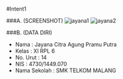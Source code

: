 #Intent1

###A. (SCREENSHOT)
![jayana1](https://cloud.githubusercontent.com/assets/22091034/20038597/15caec24-a469-11e6-878c-5fd3e7f18c56.png)
![jayana2](https://cloud.githubusercontent.com/assets/22091034/20038598/15d9c636-a469-11e6-9397-66c876edceb5.png)

###B. (DATA DIRI)
- Nama          : Jayana Citra Agung Pramu Putra
- Kelas         : XI RPL 6
- No. Urut      : 14
- NIS           : 4730/1449.070
- Nama Sekolah  : SMK TELKOM MALANG
